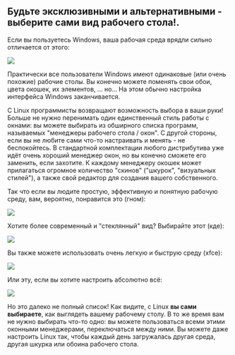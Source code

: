 <?php require("../../entete.php"); ?> <?php require("../../base.php"); ?> <?php require("../../fonctions.php"); ?>

<div id="corps">

<h2>Будьте эксклюзивными и альтернативными - выберите сами вид рабочего стола!.</h2>

<p>Если вы пользуетесь Windows, ваша рабочая среда врядли сильно
отличается от этого:</p>


<img src="Images/windows_vista.jpg" />

<p>Практически все пользователи Windows имеют одинаковые (или очень похожие)
рабочие столы. Вы конечно можете поменять свои обои, цвета окошек, их элементов,
... но... На этом обычно настройка интерфейса Windows заканчивается.</p>

<p>С Linux программисты возвращают возможность выбора в ваши руки! Больше
не нужно перенимать один единственный стиль работы с окнами: вы можете
выбирать из обширного списка программ, называемых "менеджеры рабочего стола / окон".
С другой стороны, если вы не любите сами что-то настраивать и менять - не беспокойтесь.
В стандартной комплектации любого дистрибутива уже идёт очень хороший менеджер окон,
но вы конечно сможете его заменить, если захотите. К каждому менеджеру окошек может
прилагаться огромное количество "скинов" ("шкурок", "визуальных стилей"), а также
свой редактор для создания вашего собственного.</p>

<p>Так что если вы людите простую, эффективную и понятную рабочую среду,
вам, вероятно, понравится это (гном):</p>

<img src="Images/ubuntu.jpg"/>

<p>Хотите более современный и "стеклянный" вид? Выбирайте этот (кде):</p>

<img src="Images/kde.png" />

<p>Вы также можете использовать очень легкую и быструю среду (xfce):</p>

<img src="Images/xfce.jpg" />

<p>Или эту, если вы хотите настроить абсолютно всё:</p>

<img src="Images/wm.jpg" />

<p>Но это далеко не полный список! Как видите, с Linux <b>вы сами выбираете</b>,
как выглядеть вашему рабочему столу. В то же время вам не нужно выбирать что-то одно: 
вы можете пользоваться всеми этими оконными менеджерами, переключаться между ними. Вы
можете даже настроить Linux так, чтобы каждый день загружалась другая среда, другая
шкурка или обоина рабочего стола. </p>

</div>



